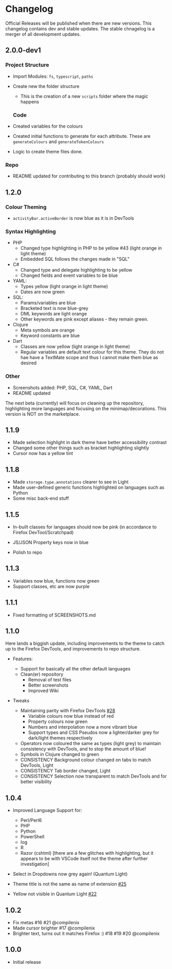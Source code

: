 # Changelog

Official Releases will be published when there are new versions. This changelog contains dev and stable updates. The stable chnagelog is a merger of all development updates. 

## 2.0.0-dev1
### Project Structure
- Import Modules: `fs`, `typescript`, `paths`
- Create new the folder structure
  - This is the creation of a new `scripts` folder where the magic happens

  ### Code
- Created variables for the colours
- Created initial functions to generate for each attribute. These are `generateColours` and `generateTokenColours`
- Logic to create theme files done.

### Repo
- README updated for contributing to this branch (probably should work)
## 1.2.0

### Colour Theming
- `activityBar.activeBorder` is now blue as it is in DevTools

### Syntax Highlighting
- PHP
  - Changed type highlighting in PHP to be yellow #43 (light orange in light theme)
  - Embedded SQL follows the changes made in "SQL"
- C#
  - Changed type and delegate highlighting to be yellow
  - Changed fields and event variables to be blue
- YAML:
  - Types yellow (light orange in light theme)
  - Dates are now green
- SQL:
  - Params/variables are blue
  - Bracketed text is now  blue-grey
  - DML keywords are light orange 
  - Other keywords are pink except aliases - they remain green.
- Clojure
  - Meta symbols are orange
  - Keyword constants are blue
- Dart
  - Classes are now yellow (light orange in light theme)
  - Regular variables are default text colour for this theme. They do not hae have a TextMate scope and thus I cannot make them blue as desired
### Other
- Screenshots added: PHP, SQL, C#, YAML, Dart
- README updated

The next beta (currently) will focus on cleaning up the repository, highlighting more languages and focusing on the minimap/decorations. This version is NOT on the marketplace.
## 1.1.9
- Made selection highlight in dark theme have better accessibility contrast
- Changed some other things such as bracket highlighting slightly
- Cursor now has a yellow tint

## 1.1.8
- Made `storage.type.annotations` clearer to see in Light
- Made user-defined generic functions highlighted on languages such as Python
- Some misc back-end stuff


## 1.1.5

- In-built classes for languages should now be pink (in accordance to Firefox DevTool/Scratchpad)
- JS/JSON Property keys now in blue

- Polish to repo

## 1.1.3

- Variables now blue, functions now green
- Support classes, etc are now purple

## 1.1.1

- Fixed formatting of SCREENSHOTS.md

## 1.1.0

Here lands a biggish update, including improvements to the theme to catch up to the Firefox DevTools, and improvements to repo structure.

- Features:
  - Support for basically all the other default languages
  - Clean(er) repository
    - Removal of test files
    - Better screenshots
    - Improved Wiki

- Tweaks
  - Maintaining parity with Firefox DevTools [#28](https://github.com/beastdestroyer/vscode-firefox-quantum-themes/issues/28)
    - Variable colours now blue instead of red
    - Property colours now green
    - Numbers and interpolation now a more vibrant blue
    - Support types and CSS Pseudos now a lighter/darker grey for dark/light themes respectively
  - Operators now coloured the same as types (light grey) to maintain consistency with DevTools, and to stop the amount of blue!
  - Symbols in Clojure changed to green
  - CONSISTENCY Background colour changed on tabs to match DevTools, Light
  - CONSISTENCY Tab border changed, Light
  - CONSISTENCY Selection now transparent to match DevTools and for better visibility


## 1.0.4

- Improved Language Support for:
  - Perl/Perl6
  - PHP
  - Python
  - PowerShell
  - log
  - R
  - Razor (cshtml) \[there are a few glitches with highlighting, but it appears to be with VSCode itself not the theme after further investigation]

- Select in Dropdowns now grey again! (Quantum Light)
- Theme title is not the same as name of extension [#25](https://github.com/beastdestroyer/vscode-firefox-quantum-themes/issues/25)
- Yellow not visible in Quantum Light [#22](https://github.com/beastdestroyer/vscode-firefox-quantum-themes/issues/22)


## 1.0.2

- Fix metas #16 #21 @compilenix
- Made cursor brighter #17 @compilenix
- Brighter text, turns out it matches Firefox :) #18 #19 #20 @compilenix

## 1.0.0

- Initial release
